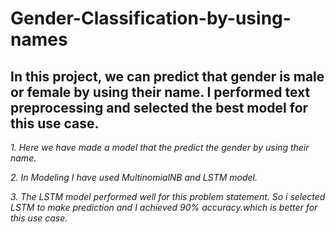 # Gender-Classification-by-using-names
## In this project, we can predict that gender is male or female by using their name. I performed text preprocessing and selected the best model for this use case.


*1. Here we have made a model that the predict the gender by using their name.*
 
*2. In Modeling I have used MultinomialNB and LSTM model.*
 
*3. The LSTM model performed well for this problem statement. So i selected LSTM to make prediction and I achieved 90% accuracy.which is better for this use case.*

